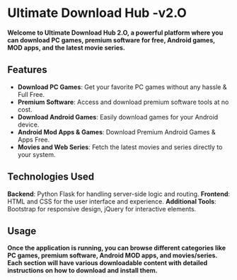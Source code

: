 # Ultimate Download Hub -v2.O
**Welcome to Ultimate Download Hub 2.O, a powerful platform where you can download PC games, premium software for free, Android games, MOD apps, and the latest movie series.**

## Features

- **Download PC Games**: Get your favorite PC games without any hassle & Full Free.
- **Premium Software**: Access and download premium software tools at no cost.
- **Download Android Games**: Easily download games for your Android device.
- **Android Mod Apps & Games**: Download Premium Android Games & Apps Free.
- **Movies and Web Series**: Fetch the latest movies and series directly to your system.

## Technologies Used
**Backend**: Python Flask for handling server-side logic and routing.
**Frontend**: HTML and CSS for the user interface and experience.
**Additional Tools**: Bootstrap for responsive design, jQuery for interactive elements.

## Usage
**Once the application is running, you can browse different categories like PC games, premium software, Android MOD apps, and movies/series. Each section will have various downloadable content with detailed instructions on how to download and install them.**

